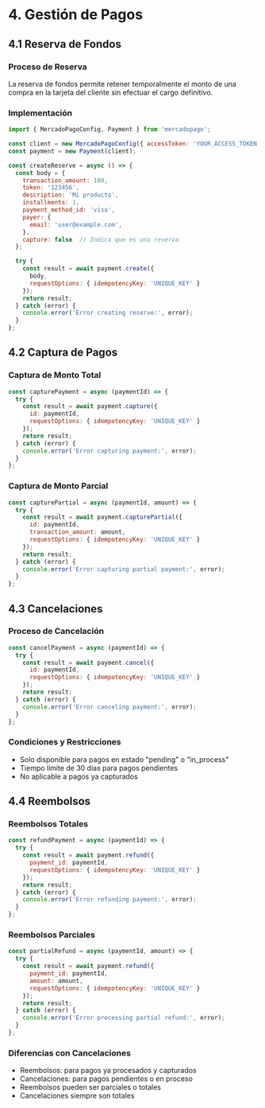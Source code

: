 # 4. Gestión de Pagos

## 4.1 Reserva de Fondos

### Proceso de Reserva
La reserva de fondos permite retener temporalmente el monto de una compra en la tarjeta del cliente sin efectuar el cargo definitivo.

### Implementación
```javascript
import { MercadoPagoConfig, Payment } from 'mercadopago';

const client = new MercadoPagoConfig({ accessToken: 'YOUR_ACCESS_TOKEN' });
const payment = new Payment(client);

const createReserve = async () => {
  const body = {
    transaction_amount: 100,
    token: '123456',
    description: 'Mi producto',
    installments: 1,
    payment_method_id: 'visa',
    payer: {
      email: 'user@example.com',
    },
    capture: false  // Indica que es una reserva
  };

  try {
    const result = await payment.create({ 
      body, 
      requestOptions: { idempotencyKey: 'UNIQUE_KEY' }
    });
    return result;
  } catch (error) {
    console.error('Error creating reserve:', error);
  }
};
```

## 4.2 Captura de Pagos

### Captura de Monto Total
```javascript
const capturePayment = async (paymentId) => {
  try {
    const result = await payment.capture({
      id: paymentId,
      requestOptions: { idempotencyKey: 'UNIQUE_KEY' }
    });
    return result;
  } catch (error) {
    console.error('Error capturing payment:', error);
  }
};
```

### Captura de Monto Parcial
```javascript
const capturePartial = async (paymentId, amount) => {
  try {
    const result = await payment.capturePartial({
      id: paymentId,
      transaction_amount: amount,
      requestOptions: { idempotencyKey: 'UNIQUE_KEY' }
    });
    return result;
  } catch (error) {
    console.error('Error capturing partial payment:', error);
  }
};
```

## 4.3 Cancelaciones

### Proceso de Cancelación
```javascript
const cancelPayment = async (paymentId) => {
  try {
    const result = await payment.cancel({
      id: paymentId,
      requestOptions: { idempotencyKey: 'UNIQUE_KEY' }
    });
    return result;
  } catch (error) {
    console.error('Error canceling payment:', error);
  }
};
```

### Condiciones y Restricciones
- Solo disponible para pagos en estado "pending" o "in_process"
- Tiempo límite de 30 días para pagos pendientes
- No aplicable a pagos ya capturados

## 4.4 Reembolsos

### Reembolsos Totales
```javascript
const refundPayment = async (paymentId) => {
  try {
    const result = await payment.refund({
      payment_id: paymentId,
      requestOptions: { idempotencyKey: 'UNIQUE_KEY' }
    });
    return result;
  } catch (error) {
    console.error('Error refunding payment:', error);
  }
};
```

### Reembolsos Parciales
```javascript
const partialRefund = async (paymentId, amount) => {
  try {
    const result = await payment.refund({
      payment_id: paymentId,
      amount: amount,
      requestOptions: { idempotencyKey: 'UNIQUE_KEY' }
    });
    return result;
  } catch (error) {
    console.error('Error processing partial refund:', error);
  }
};
```

### Diferencias con Cancelaciones
- Reembolsos: para pagos ya procesados y capturados
- Cancelaciones: para pagos pendientes o en proceso
- Reembolsos pueden ser parciales o totales
- Cancelaciones siempre son totales